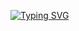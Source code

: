 [![Typing SVG](https://readme-typing-svg.herokuapp.com?font=Fira+Code&pause=1000&color=5000F7&background=4105C100&center=true&vCenter=true&random=false&width=500&height=70&lines=Hi!+I'm+Murad-Future+Design+Creator!;babaevmurad777%40gmail.com+-+gmail!+)](https://git.io/typing-svg)
